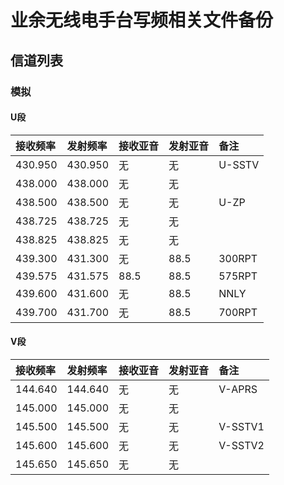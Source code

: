 # 业余无线电手台写频相关文件备份

## 信道列表

### 模拟

#### U段

| 接收频率 | 发射频率 | 接收亚音 | 发射亚音 | 备注 |
| :------ | :---- | :------ | :------ | :------ |
| 430.950 | 430.950 | 无 | 无 | U-SSTV |
| 438.000 | 438.000 | 无 | 无 |  |
| 438.500 | 438.500 | 无 | 无 | U-ZP |
| 438.725 | 438.725 | 无 | 无 |  |
| 438.825 | 438.825 | 无 | 无 |  |
| 439.300 | 431.300 | 无 | 88.5 | 300RPT |
| 439.575 | 431.575 | 88.5 | 88.5 | 575RPT |
| 439.600 | 431.600 | 无 | 88.5 | NNLY |
| 439.700 | 431.700 | 无 | 88.5 | 700RPT |

#### V段

| 接收频率 | 发射频率 | 接收亚音 | 发射亚音 | 备注 |
| :------ | :---- | :------ | :------ | :------ |
| 144.640 | 144.640 | 无 | 无 | V-APRS |
| 145.000 | 145.000 | 无 | 无 | |
| 145.500 | 145.500 | 无 | 无 | V-SSTV1 |
| 145.600 | 145.600 | 无 | 无 | V-SSTV2 |
| 145.650 | 145.650 | 无 | 无 |  |
